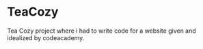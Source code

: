 # TeaCozy
Tea Cozy project where i had to write code for a website given and idealized by codeacademy. 
